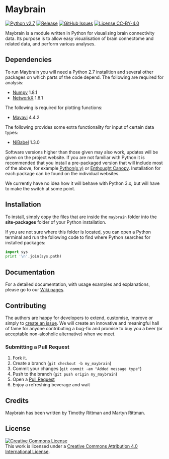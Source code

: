 # Maybrain


[![Python v2.7](https://img.shields.io/badge/python-v2.7-blue.svg)]() [![Release](https://img.shields.io/github/release/rittman/maybrain/all.svg)](https://github.com/rittman/maybrain) [![GitHub Issues](https://img.shields.io/github/issues/rittman/maybrain.svg)](https://github.com/rittman/maybrain/issues) [![License CC-BY-4.0](https://img.shields.io/badge/license-CC--BY--4.0-lightgrey.svg)](https://github.com/rittman/maybrain/blob/master/LICENSE)


Maybrain is a module written in Python for visualising brain connectivity data. Its purpose is to allow easy visualisation of brain connectome and related data, and perform various analyses. 

## Dependencies

To run Maybrain you will need a Python 2.7 installtion and several other packages on which parts of the code depend. The following are required for analysis:

* [Numpy](http://www.numpy.org/) 1.8.1
* [NetworkX](http://networkx.github.io/) 1.8.1

The following is required for plotting functions:
* [Mayavi](http://docs.enthought.com/mayavi/mayavi/) 4.4.2

The following provides some extra functionality for input of certain data types:
* [NiBabel](http://nipy.org/nibabel/) 1.3.0

Software versions higher than those given may also work, updates will be given on the project website. If you are not familiar with Python it is recommended that you install a pre-packaged version that will include most of the above, for example [Python(x,y)](http://python-xy.github.io/) or [Enthought Canopy](https://www.enthought.com/downloads/). Installation for each package can be found on the individual websites.

We currently have no idea how it will behave with Python 3.x, but will have to make the switch at some point.

## Installation

To install, simply copy the files that are inside the `maybrain` folder into the **site-packages** folder of your Python installation.

If you are not sure where this folder is located, you can open a Python terminal and run the following code to find where Python searches for installed packages:

```python
import sys
print '\n'.join(sys.path)
```

## Documentation
For a detailed documentation, with usage examples and explanations, please go to our [Wiki pages](https://github.com/rittman/maybrain/wiki).


## Contributing
The authors are happy for developers to extend, customise, improve or simply to [create an issue](https://github.com/rittman/maybrain/issues). We will create an innovative and meaningful hall of fame for anyone contributing a bug-fix and promise to buy you a beer (or acceptable non-alcoholic alternative) when we meet.

### Submitting a Pull Request
1. Fork it.
2. Create a branch (`git checkout -b my_maybrain`)
3. Commit your changes (`git commit -am "Added message type"`)
4. Push to the branch (`git push origin my_maybrain`)
5. Open a [Pull Request](https://github.com/rittman/maybrain/pulls)
6. Enjoy a refreshing beverage and wait

## Credits

Maybrain has been written by Timothy Rittman and Martyn Rittman.

## License

<a rel="license" href="http://creativecommons.org/licenses/by/4.0/"><img alt="Creative Commons License" style="border-width:0" src="https://i.creativecommons.org/l/by/4.0/88x31.png" /></a><br />This work is licensed under a <a rel="license" href="http://creativecommons.org/licenses/by/4.0/">Creative Commons Attribution 4.0 International License</a>.
